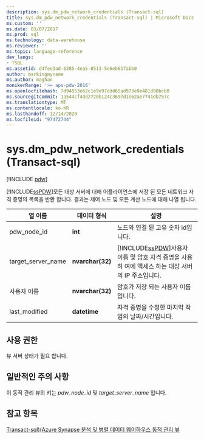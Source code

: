 ```yaml
---
description: sys.dm_pdw_network_credentials (Transact-sql)
title: sys.dm_pdw_network_credentials (Transact-sql) | Microsoft Docs
ms.custom: ''
ms.date: 03/07/2017
ms.prod: sql
ms.technology: data-warehouse
ms.reviewer: ''
ms.topic: language-reference
dev_langs:
- TSQL
ms.assetid: d4fee3ad-6285-4ea5-8513-5e6eb617abb0
author: markingmyname
ms.author: maghan
monikerRange: '>= aps-pdw-2016'
ms.openlocfilehash: 7d94853e62c1e9e97ddd65ad973e9e481d90bcb0
ms.sourcegitcommit: 1a544cf4dd2720b124c3697d1e62ae7741db757c
ms.translationtype: MT
ms.contentlocale: ko-KR
ms.lasthandoff: 12/14/2020
ms.locfileid: "97472744"
---
```

# <a name="sysdm_pdw_network_credentials-transact-sql"></a>sys.dm_pdw_network_credentials (Transact-sql)
[!INCLUDE [pdw](../../includes/applies-to-version/pdw.md)]

  [!INCLUDE[ssPDW](../../includes/sspdw-md.md)]모든 대상 서버에 대해 어플라이언스에 저장 된 모든 네트워크 자격 증명의 목록을 반환 합니다. 결과는 제어 노드 및 모든 계산 노드에 대해 나열 됩니다.  
  
|열 이름|데이터 형식|설명|  
|-----------------|---------------|-----------------|  
|pdw_node_id|**int**|노드와 연결 된 고유 숫자 id입니다.|  
|target_server_name|**nvarchar(32)**|[!INCLUDE[ssPDW](../../includes/sspdw-md.md)]사용자 이름 및 암호 자격 증명을 사용 하 여에 액세스 하는 대상 서버의 IP 주소입니다.|  
|사용자 이름|**nvarchar(32)**|암호가 저장 되는 사용자 이름입니다.|  
|last_modified|**datetime**|자격 증명을 수정한 마지막 작업의 날짜/시간입니다.|  
  
## <a name="permissions"></a>사용 권한  
 뷰 서버 상태가 필요 합니다.  
  
## <a name="general-remarks"></a>일반적인 주의 사항  
 이 동적 관리 뷰의 키는 *pdw_node_id* 및 *target_server_name* 입니다.  
  
## <a name="see-also"></a>참고 항목  
 [Transact-sql&#41;&#40;Azure Synapse 분석 및 병렬 데이터 웨어하우스 동적 관리 뷰 ](../../relational-databases/system-dynamic-management-views/sql-and-parallel-data-warehouse-dynamic-management-views.md)  
  
  
